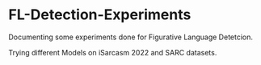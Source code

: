 # FL-Detection-Experiments

Documenting some experiments done for Figurative Language Detetcion.

Trying different Models on iSarcasm 2022 and SARC datasets.

